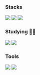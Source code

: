 ### Stacks 

<img src="https://img.shields.io/badge/python-%233776AB.svg?&style=for-the-badge&logo=python&logoColor=white" /></a>
<img src="https://img.shields.io/badge/rstudio-%2375AADB.svg?&style=for-the-badge&logo=rstudio&logoColor=black" /></a>
<img src="https://img.shields.io/badge/amazon%20aws-%23232F3E.svg?&style=for-the-badge&logo=amazonwebservices&logoColor=white" />
<br>

### Studying ✍🏻
<img src="https://img.shields.io/badge/Java-007396?style=flat-square&logo=java&logoColor=white"/></a>
</a>
<img src="https://img.shields.io/badge/Spring-6DB33F?style=flat-square&logo=spring&logoColor=white"/></a>
<br>

### Tools 
<img src="https://img.shields.io/badge/VisualStudioCode-007ACC?style=flat-square&logo=visualstudiocode&logoColor=white"/></a>
<img src="https://img.shields.io/badge/IntelliJ-000000?style=flat-square&logo=intellijidea&logoColor=white"/></a>



